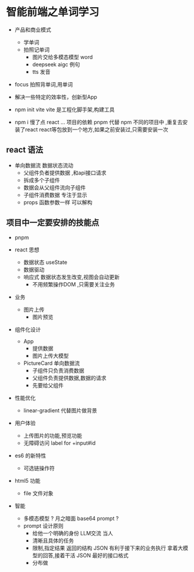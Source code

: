 # 智能前端之单词学习 
- 产品和商业模式 
  - 学单词 
  - 拍照记单词 
    - 图片交给多模态模型 word
    - deepseek aigc 例句 
    - tts 发音 
- focus
  拍照背单词,用单词 
- 解决一些特定的效率性，创新型App
 
- npm init vite 
  vite 是工程化脚手架,构建工具 
- npm i 慢了点
  react ... 项目的依赖 
  pnpm 代替 npm 
  不同的项目中 ,重复去安装了react 
  react等包放到一个地方,如果之前安装过,只需要安装一次


## react 语法
- 单向数据流
  数据状态流动
   - 父组件负者提供数据 ,和api接口请求
   - 拆成多个子组件 
   - 数据会从父组件流向子组件 
   - 子组件消费数据  专注于显示
   - props 
     <PictureCard
       uploadImage={uploadImage}
     />
     函数参数一样 可以解构 
## 项目中一定要安排的技能点
- pnpm 
- react 思想
  - 数据状态 useState 
  - 数据驱动 
  - 响应式  数据状态发生改变,视图会自动更新
    - 不用频繁操作DOM ,只需要关注业务
- 业务
  - 图片上传
    - 图片预览 

- 组件化设计 
  - App 
    - 提供数据
    - 图片上传大模型 
  - PictureCard 
    单向数据流   
     - 子组件只负责消费数据 
     - 父组件负责提供数据,数据的请求 
     - 先要给父组件 
- 性能优化
  - linear-gradient 代替图片做背景
- 用户体验
  - 上传图片的功能,预览功能 
  - 无障碍访问 
    label for +input#id
- es6 的新特性
  - 可选链操作符  
- html5 功能
  - file 文件对象 
- 智能
  - 多模态模型 
    ? 月之暗面 base64 
    prompt ?  
  - prompt  设计原则
    - 给他一个明确的身份  LLM交流 当人 
    - 清晰且具体的任务
    - 限制,指定结果 
      返回的结构 JSON 
      有利于接下来的业务执行 
      拿着大模型的回答,接着干活
      JSON 最好的接口格式 
    - 分布做
   


    

